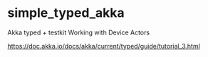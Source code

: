 # simple_typed_akka
Akka typed + testkit 
Working with Device Actors

https://doc.akka.io/docs/akka/current/typed/guide/tutorial_3.html
